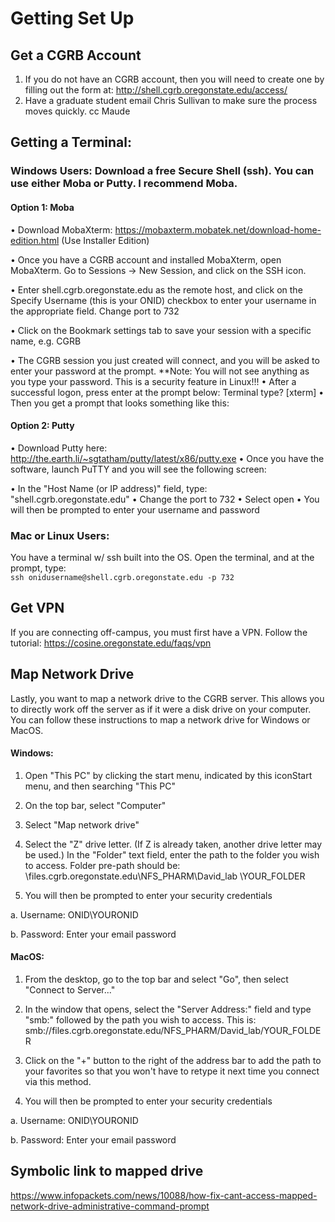 # Getting Set Up

## Get a CGRB Account
1.	If you do not have an CGRB account, then you will need to create one by filling out the form at: http://shell.cgrb.oregonstate.edu/access/
2.	Have a graduate student email Chris Sullivan to make sure the process moves quickly. cc Maude

## Getting a Terminal:
### Windows Users: Download a free Secure Shell (ssh). You can use either Moba or Putty. I recommend Moba. 
#### Option 1: Moba
•	Download MobaXterm: https://mobaxterm.mobatek.net/download-home-edition.html (Use Installer Edition)

•	Once you have a CGRB account and installed MobaXterm, open MobaXterm. Go to Sessions -> New Session, and click on the SSH icon.

•	Enter shell.cgrb.oregonstate.edu as the remote host, and click on the Specify Username (this is your ONID) checkbox to enter your username in the appropriate field. Change port to 732

•	Click on the Bookmark settings tab to save your session with a specific name, e.g. CGRB

•	The CGRB session you just created will connect, and you will be asked to enter your
password at the prompt. **Note: You will not see anything as you type your password. This is a security feature in Linux!!!
•	After a successful logon, press enter at the prompt below: Terminal type? [xterm]
•	Then you get a prompt that looks something like this:

#### Option 2: Putty
•	Download Putty here: http://the.earth.li/~sgtatham/putty/latest/x86/putty.exe
•	Once you have the software, launch PuTTY and you will see the following screen:

•	In the "Host Name (or IP address)" field, type: "shell.cgrb.oregonstate.edu"
•	Change the port to 732
•	Select open
•	You will then be prompted to enter your username and password

### Mac or Linux Users: 
You have a terminal w/ ssh built into the OS. Open the terminal, and at the prompt, type:  
`ssh onidusername@shell.cgrb.oregonstate.edu -p 732`

## Get VPN
If you are connecting off-campus, you must first have a VPN. Follow the tutorial: https://cosine.oregonstate.edu/faqs/vpn

## Map Network Drive
Lastly, you want to map a network drive to the CGRB server. This allows you to directly work off the server as if it were a disk drive on your computer. You can follow these instructions to map a network drive for Windows or MacOS.

#### Windows:

1.	Open "This PC" by clicking the start menu, indicated by this iconStart menu, and then searching "This PC"

2.	On the top bar, select "Computer"

3.	Select "Map network drive"

4.	Select the "Z" drive letter. (If Z is already taken, another drive letter may be used.) In the "Folder" text field, enter the path to the folder you wish to access.
Folder pre-path should be: \\files.cgrb.oregonstate.edu\NFS_PHARM\David_lab
\YOUR_FOLDER

5.	You will then be prompted to enter your security credentials

a.	Username: ONID\YOURONID

b.	Password: Enter your email password


#### MacOS:


1.	From the desktop, go to the top bar and select "Go", then select "Connect to Server..."


2.	In the window that opens, select the "Server Address:" field and type "smb:" followed by the path you wish to access. This is: smb://files.cgrb.oregonstate.edu/NFS_PHARM/David_lab/YOUR_FOLDER


3.	Click on the "+" button to the right of the address bar to add the path to your favorites so that you won't have to retype it next time you connect via this method.


4.	You will then be prompted to enter your security credentials


a.	Username: ONID\YOURONID


b.	Password: Enter your email password


## Symbolic link to mapped drive
https://www.infopackets.com/news/10088/how-fix-cant-access-mapped-network-drive-administrative-command-prompt

